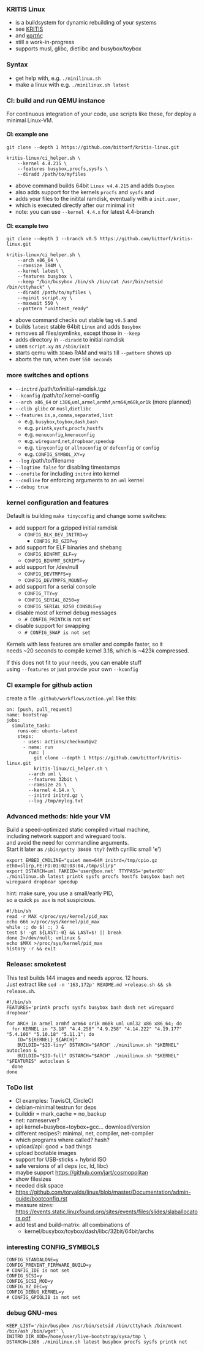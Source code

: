 ### KRITIS Linux

* is a buildsystem for dynamic rebuilding of your systems
* see [KRITIS](https://de.wikipedia.org/w/index.php?title=KRITIS)
* and [κριτής](https://en.wiktionary.org/wiki/%CE%BA%CF%81%CE%B9%CF%84%CE%AE%CF%82)
* still a work-in-progress
* supports musl, glibc, dietlibc and busybox/toybox

### Syntax

* get help with, e.g. `./minilinux.sh`
* make a linux with e.g. `./minilinux.sh latest`

### CI: build and run QEMU instance

For continuous integration of your code, use scripts like these, for deploy a minimal Linux-VM.

#### CI: example one

```
git clone --depth 1 https://github.com/bittorf/kritis-linux.git

kritis-linux/ci_helper.sh \
	--kernel 4.4.215 \
	--features busybox,procfs,sysfs \
	--diradd /path/to/myfiles
```

* above command builds 64bit `Linux v4.4.215` and adds `Busybox`
* also adds support for the kernels `procfs` and `sysfs` and
* adds your files to the initital ramdisk, eventually with a `init.user`,
* which is executed directly after our minimal init
* note: you can use `--kernel 4.4.x` for latest 4.4-branch

#### CI: example two

```
git clone --depth 1 --branch v0.5 https://github.com/bittorf/kritis-linux.git

kritis-linux/ci_helper.sh \
	--arch x86_64 \
	--ramsize 384M \
	--kernel latest \
	--features busybox \
	--keep "/bin/busybox /bin/sh /bin/cat /usr/bin/setsid /bin/cttyhack" \
	--diradd /path/to/myfiles \
	--myinit script.xy \
	--maxwait 550 \
	--pattern "unittest_ready"
```

* above command checks out stable tag `v0.5` and
* builds `latest` stable 64bit `Linux` and adds `Busybox`
* removes all files/symlinks, except those in `--keep`
* adds directory in `--diradd` to initial ramdisk
* uses `script.xy` as `/sbin/init`
* starts qemu with `384mb` RAM and waits till `--pattern` shows up
* aborts the run, when over `550 seconds`

### more switches and options

* `--initrd` /path/to/initial-ramdisk.tgz
* `--kconfig` /path/to/.kernel-config
* `--arch x86_64` or `i386`,`uml`,`armel`,`armhf`,`arm64`,`m68k`,`or1k` (more planned)
* `--clib glibc` or `musl`,`dietlibc`
* `--features` `is,a,comma,separated,list`
  * e.g. `busybox`,`toybox`,`dash`,`bash`
  * e.g. `printk`,`sysfs`,`procfs`,`hostfs`
  * e.g. `menuconfig`,`kmenuconfig`
  * e.g. `wireguard`,`net`,`dropbear`,`speedup`
  * e.g. `tinyconfig` or `allnoconfig` or `defconfig` or `config`
  * e.g. `CONFIG_SYMBOL_XY=y`
* `--log` /path/to/filename
* `--logtime false` for disabling timestamps
* `--onefile` for including `initrd` into kernel
* `--cmdline` for enforcing arguments to an `uml` kernel
* `--debug true`

### kernel configuration and features

Default is building `make tinyconfig` and change some switches:

* add support for a gzipped initial ramdisk
  * `CONFIG_BLK_DEV_INITRD=y`
    * `CONFIG_RD_GZIP=y`
* add support for ELF binaries and shebang
  * `CONFIG_BINFMT_ELF=y`
  * `CONFIG_BINFMT_SCRIPT=y`
* add support for /dev/null
  * `CONFIG_DEVTMPFS=y`
  * `CONFIG_DEVTMPFS_MOUNT=y`
* add support for a serial console
  * `CONFIG_TTY=y`
  * `CONFIG_SERIAL_8250=y`
  * `CONFIG_SERIAL_8250_CONSOLE=y`
* disable most of kernel debug messages
  * `# CONFIG_PRINTK` is not set`
* disable support for swapping
  * `# CONFIG_SWAP is not set`

Kernels with less features are smaller and compile faster, so it  
needs ~20 seconds to compile kernel 3.18, which is ~423k compressed.  
  
If this does not fit to your needs, you can enable stuff  
using `--features` or just provide your own `--kconfig`  

### CI example for github action

create a file `.github/workflows/action.yml` like this:

```
on: [push, pull_request]
name: bootstrap
jobs:
  simulate_task:
    runs-on: ubuntu-latest
    steps:
      - uses: actions/checkout@v2
      - name: run
        run: |
          git clone --depth 1 https://github.com/bittorf/kritis-linux.git
          kritis-linux/ci_helper.sh \
		--arch uml \
		--features 32bit \
		--ramsize 2G \
		--kernel 4.14.x \
		--initrd initrd.gz \
		--log /tmp/mylog.txt
```

### Advanced methods: hide your VM

Build a speed-optimized static compiled virtual machine,  
including network support and wireguard tools.  
and avoid the need for commandline arguments.  
Start it later as `/sbin/gеtty 38400 tty7` (with cyrillic small 'е')  

```
export EMBED_CMDLINE="quiet mem=64M initrd=/tmp/cpio.gz eth0=slirp,FE:FD:01:02:03:04,/tmp/slirp"
export DSTARCH=uml FAKEID='user@box.net' TTYPASS='peter80'
./minilinux.sh latest printk sysfs procfs hostfs busybox bash net wireguard dropbear speedup

```
hint: make sure, you use a small/early PID,  
so a quick `ps aux` is not suspicious.  
```
#!/bin/sh
read -r MAX </proc/sys/kernel/pid_max
echo 666 >/proc/sys/kernel/pid_max
while :; do $( :; ) &
test $! -gt ${LAST:-0} && LAST=$! || break
done 2>/dev/null; vmlinux &
echo $MAX >/proc/sys/kernel/pid_max
history -r && exit
```

### Release: smoketest

This test builds 144 images and needs approx. 12 hours.  
Just extract like `sed -n '163,172p' README.md >release.sh && sh release.sh`.

```
#!/bin/sh
FEATURES='printk procfs sysfs busybox bash dash net wireguard dropbear'

for ARCH in armel armhf arm64 or1k m68k uml uml32 x86 x86_64; do
  for KERNEL in "3.18" "4.4.258" "4.9.258" "4.14.222" "4.19.177" "5.4.100" "5.10.18" "5.11.1"; do
    ID="${KERNEL}_${ARCH}"
    BUILDID="$ID-tiny" DSTARCH="$ARCH" ./minilinux.sh "$KERNEL" autoclean &
    BUILDID="$ID-full" DSTARCH="$ARCH" ./minilinux.sh "$KERNEL" "$FEATURES" autoclean &
  done
done
```

### ToDo list
* CI examples: TravisCI, CircleCI
* debian-minimal testrun for deps
* builddir = mark_cache = no_backup
* net: nameserver?
* api kernel+busybox+toybox+gcc... download/version
* different recipes?: minimal, net, compiler, net-compiler
* which programs where called? hash?
* upload/api: good + bad things
* upload bootable images
* support for USB-sticks + hybrid ISO
* safe versions of all deps (cc, ld, libc)
* maybe support https://github.com/jart/cosmopolitan
* show filesizes
* needed disk space
* https://github.com/torvalds/linux/blob/master/Documentation/admin-guide/bootconfig.rst
* measure sizes: https://events.static.linuxfound.org/sites/events/files/slides/slaballocators.pdf
* add test and build-matrix: all combinations of
  * kernel/busybox/toybox/dash/libc/32bit/64bit/archs

### interesting CONFIG_SYMBOLS
```
CONFIG_STANDALONE=y
CONFIG_PREVENT_FIRMWARE_BUILD=y
# CONFIG_IDE is not set
CONFIG_SCSI=y
CONFIG_SCSI_MOD=y
CONFIG_XZ_DEC=y
CONFIG_DEBUG_KERNEL=y
# CONFIG_GPIOLIB is not set
```

### debug GNU-mes

```
KEEP_LIST='/bin/busybox /usr/bin/setsid /bin/cttyhack /bin/mount /bin/ash /bin/wget' \
INITRD_DIR_ADD=/home/user/live-bootstrap/sysa/tmp \
DSTARCH=i386 ./minilinux.sh latest busybox procfs sysfs printk net
```
